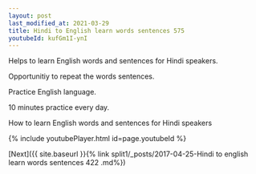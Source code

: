 ```yaml
---
layout: post
last_modified_at: 2021-03-29
title: Hindi to English learn words sentences 575 
youtubeId: kufGm1I-ynI
---
```

 
 
Helps to learn English words and sentences for Hindi speakers.

Opportunitiy to repeat the words sentences. 

Practice English language. 
 
10 minutes practice every day. 
 
How to learn English words and sentences for Hindi speakers 
 
{% include youtubePlayer.html id=page.youtubeId %}
 
 
[Next]({{ site.baseurl }}{% link  split1/_posts/2017-04-25-Hindi to english learn words sentences 422 .md%})
 

